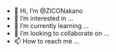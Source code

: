 - 👋 Hi, I’m @ZICONakano
- 👀 I’m interested in ...
- 🌱 I’m currently learning ...
- 💞️ I’m looking to collaborate on ...
- 📫 How to reach me ...

<!---
ZICONakano/ZICONakano is a ✨ special ✨ repository because its `README.md` (this file) appears on your GitHub profile.
You can click the Preview link to take a look at your changes.
--->

